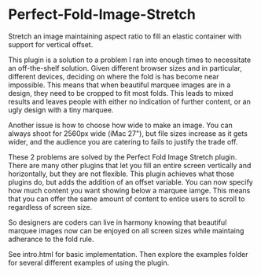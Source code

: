Perfect-Fold-Image-Stretch
==========================

Stretch an image maintaining aspect ratio to fill an elastic container with support for vertical offset.

This plugin is a solution to a problem I ran into enough times to necessitate an off-the-shelf solution. Given different browser sizes and in particular, different devices, deciding on where the fold is has become near impossible. This means that when beautiful marquee images are in a design, they need to be cropped to fit most folds. This leads to mixed results and leaves people with either no indication of further content, or an ugly design with a tiny marquee.

Another issue is how to choose how wide to make an image. You can always shoot for 2560px wide (iMac 27"), but file sizes increase as it gets wider, and the audience you are catering to fails to justify the trade off.

These 2 problems are solved by the Perfect Fold Image Stretch plugin. There are many other plugins that let you fill an entire screen vertically and horizontally, but they are not flexible. This plugin achieves what those plugins do, but adds the addition of an offset variable. You can now specify how much content you want showing below a marquee iamge. This means that you can offer the same amount of content to entice users to scroll to regardless of screen size. 

So designers are coders can live in harmony knowing that beautiful marquee images now can be enjoyed on all screen sizes while maintaing adherance to the fold rule.

See intro.html for basic implementation. Then explore the examples folder for several different examples of using the plugin.